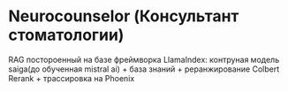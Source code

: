 # Neurocounselor (Консультант стоматологии)

RAG постороенный на базе фреймворка LlamaIndex: контруная модель saiga(до обученная mistral ai) + база знаний + реранжирование Colbert Rerank + трассировка на Phoenix
